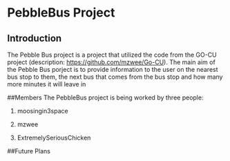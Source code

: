# PebbleBus Project
## Introduction

The Pebble Bus project is a project that utilized the code from the GO-CU project (description: https://github.com/mzwee/Go-CU).
The main aim of the Pebble Bus porject is to provide information to the user on the nearest bus stop to them, the next bus that comes from the
bus stop and how many more minutes it will leave in

##Members
The PebbleBus project is being worked by three people:

1. moosingin3space

2. mzwee

3. ExtremelySeriousChicken

##Future Plans



